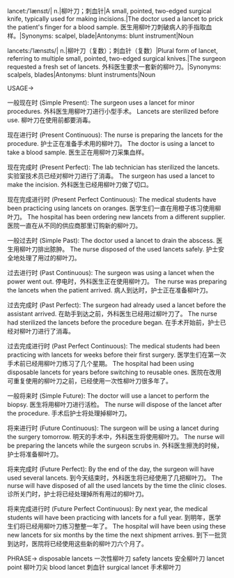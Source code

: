 lancet:/ˈlænsɪt/| n.|柳叶刀；刺血针|A small, pointed, two-edged surgical knife, typically used for making incisions.|The doctor used a lancet to prick the patient's finger for a blood sample. 医生用柳叶刀刺破病人的手指取血样。|Synonyms: scalpel, blade|Antonyms: blunt instrument|Noun

lancets:/ˈlænsɪts/| n.|柳叶刀（复数）；刺血针（复数）|Plural form of lancet, referring to multiple small, pointed, two-edged surgical knives.|The surgeon requested a fresh set of lancets. 外科医生要求一套新的柳叶刀。|Synonyms: scalpels, blades|Antonyms: blunt instruments|Noun


USAGE->

一般现在时 (Simple Present):
The surgeon uses a lancet for minor procedures.  外科医生用柳叶刀进行小型手术。
Lancets are sterilized before use. 柳叶刀在使用前都要消毒。

现在进行时 (Present Continuous):
The nurse is preparing the lancets for the procedure. 护士正在准备手术用的柳叶刀。
The doctor is using a lancet to take a blood sample. 医生正在用柳叶刀采集血样。

现在完成时 (Present Perfect):
The lab technician has sterilized the lancets. 实验室技术员已经对柳叶刀进行了消毒。
The surgeon has used a lancet to make the incision.  外科医生已经用柳叶刀做了切口。

现在完成进行时 (Present Perfect Continuous):
The medical students have been practicing using lancets on oranges. 医学生们一直在用橙子练习使用柳叶刀。
The hospital has been ordering new lancets from a different supplier. 医院一直在从不同的供应商那里订购新的柳叶刀。

一般过去时 (Simple Past):
The doctor used a lancet to drain the abscess. 医生用柳叶刀排出脓肿。
The nurse disposed of the used lancets safely.  护士安全地处理了用过的柳叶刀。

过去进行时 (Past Continuous):
The surgeon was using a lancet when the power went out.  停电时，外科医生正在使用柳叶刀。
The nurse was preparing the lancets when the patient arrived. 病人到达时，护士正在准备柳叶刀。

过去完成时 (Past Perfect):
The surgeon had already used a lancet before the assistant arrived.  在助手到达之前，外科医生已经用过柳叶刀了。
The nurse had sterilized the lancets before the procedure began.  在手术开始前，护士已经对柳叶刀进行了消毒。

过去完成进行时 (Past Perfect Continuous):
The medical students had been practicing with lancets for weeks before their first surgery.  医学生们在第一次手术前已经用柳叶刀练习了几个星期。
The hospital had been using disposable lancets for years before switching to reusable ones.  医院在改用可重复使用的柳叶刀之前，已经使用一次性柳叶刀很多年了。


一般将来时 (Simple Future):
The doctor will use a lancet to perform the biopsy. 医生将用柳叶刀进行活检。
The nurse will dispose of the lancet after the procedure. 手术后护士将处理掉柳叶刀。


将来进行时 (Future Continuous):
The surgeon will be using a lancet during the surgery tomorrow.  明天的手术中，外科医生将使用柳叶刀。
The nurse will be preparing the lancets while the surgeon scrubs in.  外科医生擦洗的时候，护士将准备柳叶刀。


将来完成时 (Future Perfect):
By the end of the day, the surgeon will have used several lancets. 到今天结束时，外科医生将已经使用了几把柳叶刀。
The nurse will have disposed of all the used lancets by the time the clinic closes.  诊所关门时，护士将已经处理掉所有用过的柳叶刀。


将来完成进行时 (Future Perfect Continuous):
By next year, the medical students will have been practicing with lancets for a full year.  到明年，医学生们将已经用柳叶刀练习整整一年了。
The hospital will have been using these new lancets for six months by the time the next shipment arrives.  到下一批货到达时，医院将已经使用这些新的柳叶刀六个月了。



PHRASE->
disposable lancets 一次性柳叶刀
safety lancets 安全柳叶刀
lancet point 柳叶刀尖
blood lancet 刺血针
surgical lancet 手术柳叶刀
